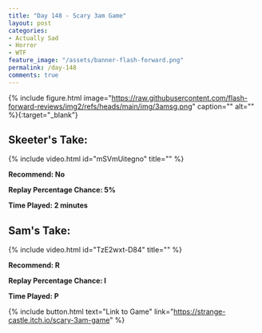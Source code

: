 ```yaml
---
title: "Day 148 - Scary 3am Game"
layout: post
categories:
- Actually Sad
- Horror
- WTF
feature_image: "/assets/banner-flash-forward.png"
permalink: /day-148
comments: true
---
```


{% include figure.html image="https://raw.githubusercontent.com/flash-forward-reviews/img2/refs/heads/main/img/3amsg.png" caption="" alt="" %}{:target="_blank"}

## Skeeter's Take:

{% include video.html id="mSVmUitegno" title="" %}

**Recommend: No**

**Replay Percentage Chance: 5%**

**Time Played: 2 minutes**

## Sam's Take:

{% include video.html id="TzE2wxt-D84" title="" %}

**Recommend: R**

**Replay Percentage Chance: I**

**Time Played: P**

{% include button.html text="Link to Game" link="https://strange-castle.itch.io/scary-3am-game" %}